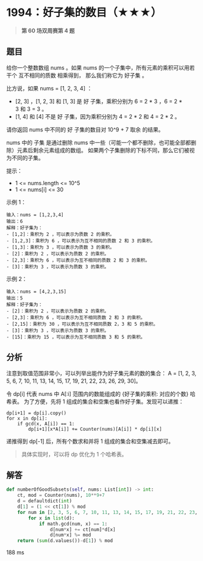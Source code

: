 # 1994：好子集的数目（★★★）


> **第 60 场双周赛第 4 题**

## 题目

给你一个整数数组 nums 。如果 nums 的一个子集中，所有元素的乘积可以用若干个 互不相同的质数 相乘得到，
那么我们称它为 好子集 。

比方说，如果 nums = [1, 2, 3, 4] ：
- [2, 3] ，[1, 2, 3] 和 [1, 3] 是 好 子集，乘积分别为 6 = 2 * 3 ，6 = 2 * 3 和 3 = 3 。
- [1, 4] 和 [4] 不是 好 子集，因为乘积分别为 4 = 2 * 2 和 4 = 2 * 2 。
    
请你返回 nums 中不同的 好 子集的数目对 10^9 + 7 取余 的结果。

nums 中的 子集 是通过删除 nums 中一些（可能一个都不删除，也可能全部都删除）元素后剩余元素组成的数组。
如果两个子集删除的下标不同，那么它们被视为不同的子集。

提示：
- 1 <= nums.length <= 10^5
- 1 <= nums[i] <= 30


示例 1：

    输入：nums = [1,2,3,4]
    输出：6
    解释：好子集为：
    - [1,2]：乘积为 2 ，可以表示为质数 2 的乘积。
    - [1,2,3]：乘积为 6 ，可以表示为互不相同的质数 2 和 3 的乘积。
    - [1,3]：乘积为 3 ，可以表示为质数 3 的乘积。
    - [2]：乘积为 2 ，可以表示为质数 2 的乘积。
    - [2,3]：乘积为 6 ，可以表示为互不相同的质数 2 和 3 的乘积。
    - [3]：乘积为 3 ，可以表示为质数 3 的乘积。

示例 2：

    输入：nums = [4,2,3,15]
    输出：5
    解释：好子集为：
    - [2]：乘积为 2 ，可以表示为质数 2 的乘积。
    - [2,3]：乘积为 6 ，可以表示为互不相同质数 2 和 3 的乘积。
    - [2,15]：乘积为 30 ，可以表示为互不相同质数 2，3 和 5 的乘积。
    - [3]：乘积为 3 ，可以表示为质数 3 的乘积。
    - [15]：乘积为 15 ，可以表示为互不相同质数 3 和 5 的乘积。
     


## 分析

注意到取值范围非常小，可以列举出能作为好子集元素的数的集合： 
A = [1, 2, 3, 5, 6, 7, 10, 11, 13, 14, 15, 17, 19, 21, 22, 23, 26, 29, 30]。

令 dp[i] 代表 nums 中 A[:i] 范围内的数能组成的 {好子集的乘积: 对应的个数} 哈希表。
为了方便，先将 1 组成的集合和空集也看作好子集。发现可以递推：

    dp[i+1] = dp[i].copy()
    for x in dp[i]:
        if gcd(x, A[i]) == 1:
            dp[i+1][x*A[i]] += Counter(nums)[A[i]] * dp[i][x]

递推得到 dp[-1] 后，所有个数求和并将 1 组成的集合和空集减去即可。

> 具体实现时，可以将 dp 优化为 1 个哈希表。

## 解答

```python
def numberOfGoodSubsets(self, nums: List[int]) -> int:
    ct, mod = Counter(nums), 10**9+7
    d = defaultdict(int)
    d[1] = (1 << ct[1]) % mod
    for num in [2, 3, 5, 6, 7, 10, 11, 13, 14, 15, 17, 19, 21, 22, 23, 26, 29, 30]:
        for x in list(d):
            if math.gcd(num, x) == 1:
                d[num*x] += ct[num]*d[x]
                d[num*x] %= mod
    return (sum(d.values())-d[1]) % mod
```
188 ms

